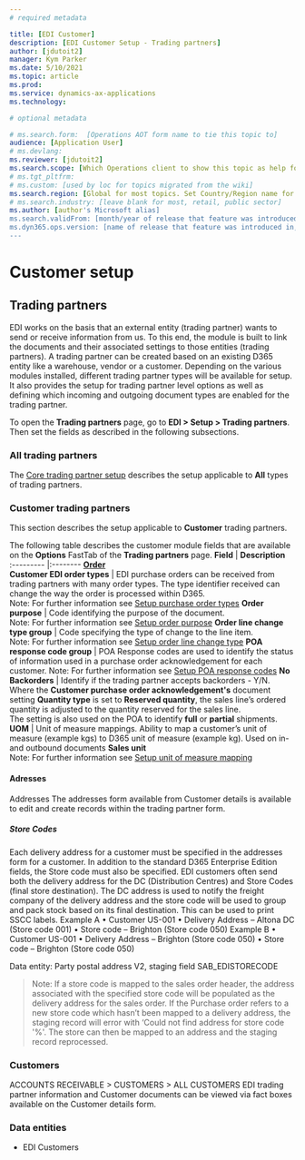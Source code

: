 ```yaml
---
# required metadata

title: [EDI Customer]
description: [EDI Customer Setup - Trading partners]
author: [jdutoit2]
manager: Kym Parker
ms.date: 5/10/2021
ms.topic: article
ms.prod: 
ms.service: dynamics-ax-applications
ms.technology: 

# optional metadata

# ms.search.form:  [Operations AOT form name to tie this topic to]
audience: [Application User]
# ms.devlang: 
ms.reviewer: [jdutoit2]
ms.search.scope: [Which Operations client to show this topic as help for, to be set by content strategist, see list here: https://microsoft.sharepoint.com/teams/DynDoc/_layouts/15/WopiFrame.aspx?sourcedoc={23419e1c-eb64-42e9-aa9b-79875b428718}&action=edit&wd=target%28Core%20Dynamics%20AX%20CP%20requirements%2Eone%7C4CC185C0%2DEFAA%2D42CD%2D94B9%2D8F2A45E7F61A%2FVersions%20list%20for%20docs%20topics%7CC14BE630%2D5151%2D49D6%2D8305%2D554B5084593C%2F%29]
# ms.tgt_pltfrm: 
# ms.custom: [used by loc for topics migrated from the wiki]
ms.search.region: [Global for most topics. Set Country/Region name for localizations]
# ms.search.industry: [leave blank for most, retail, public sector]
ms.author: [author's Microsoft alias]
ms.search.validFrom: [month/year of release that feature was introduced in, in format yyyy-mm-dd]
ms.dyn365.ops.version: [name of release that feature was introduced in, see list here: https://microsoft.sharepoint.com/teams/DynDoc/_layouts/15/WopiFrame.aspx?sourcedoc={23419e1c-eb64-42e9-aa9b-79875b428718}&action=edit&wd=target%28Core%20Dynamics%20AX%20CP%20requirements%2Eone%7C4CC185C0%2DEFAA%2D42CD%2D94B9%2D8F2A45E7F61A%2FVersions%20list%20for%20docs%20topics%7CC14BE630%2D5151%2D49D6%2D8305%2D554B5084593C%2F%29]
---
```


# Customer setup
## Trading partners

EDI works on the basis that an external entity (trading partner) wants to send or receive information from us. To this end, the module is built to link the documents and their associated settings to those entities (trading partners).
A trading partner can be created based on an existing D365 entity like a warehouse, vendor or a customer. Depending on the various modules installed, different trading partner types will be available for setup.
It also provides the setup for trading partner level options as well as defining which incoming and outgoing document types are enabled for the trading partner.

To open the **Trading partners** page, go to **EDI > Setup > Trading partners**. Then set the fields as described in the following subsections.

### All trading partners
The [Core trading partner setup](../../CORE/Setup/Trading%20partners.md) describes the setup applicable to **All** types of trading partners.

### Customer trading partners
This section describes the setup applicable to **Customer** trading partners.

The following table describes the customer module fields that are available on the **Options** FastTab of the **Trading partners** page.
**Field**                          | **Description**               
:---------                         |:--------
<ins>**Order**</ins>	
**Customer EDI order types**       |	EDI purchase orders can be received from trading partners with many order types.  The type identifier received can change the way the order is processed within D365. <br> Note: For further information see [Setup purchase order types](CUSTOMER%20SETUP/Purchase%20order%20types.md)
**Order purpose**                  |	Code identifying the purpose of the document. <br> Note: For further information see [Setup order purpose](CUSTOMER%20SETUP/Order%20purpose%20group.md)
**Order line change type group**   |	Code specifying the type of change to the line item. <br> Note: For further information see [Setup order line change type](CUSTOMER%20SETUP/Order%20line%20change%20type%20group.md)
**POA response code group**       |	POA Response codes are used to identify the status of information used in a purchase order acknowledgement for each customer. Note: For further information see [Setup POA response codes](CUSTOMER%20SETUP/POA%20response%20code%20group.md)
**No Backorders**                 |	Identify if the trading partner accepts backorders - Y/N. <br> Where the **Customer purchase order acknowledgement's** document setting **Quantity type** is set to **Reserved quantity**, the sales line’s ordered quantity is adjusted to the quantity reserved for the sales line. <br> The setting is also used on the POA to identify **full** or **partial** shipments.
**UOM**                           |	Unit of measure mappings. Ability to map a customer’s unit of measure (example kgs) to D365 unit of measure (example kg). Used on in- and outbound documents **Sales unit** <br> Note: For further information see [Setup unit of measure mapping](../../CORE/Setup/UOM%20mapping.md)

#### Adresses
Addresses	The addresses form available from Customer details is available to edit and create records within the trading partner form.

##### Store Codes
Each delivery address for a customer must be specified in the addresses form for a customer.  In addition to the standard D365 Enterprise Edition fields, the Store code must also be specified.
EDI customers often send both the delivery address for the DC (Distribution Centres) and Store Codes (final store destination).  The DC address is used to notify the freight company of the delivery address and the store code will be used to group and pack stock based on its final destination.  This can be used to print SSCC labels.
Example A
•	Customer US-001
•	Delivery Address – Altona DC (Store code 001)
•	Store code – Brighton (Store code 050)
Example B
•	Customer US-001
•	Delivery Address – Brighton (Store code 050)
•	Store code – Brighton (Store code 050)

Data entity: Party postal address V2, staging field SAB_EDISTORECODE

> Note: If a store code is mapped to the sales order header, the address associated with the specified store code will be populated as the delivery address for the sales order.
If the Purchase order refers to a new store code which hasn’t been mapped to a delivery address, the staging record will error with ‘Could not find address for store code '%'. The store can then be mapped to an address and the staging record reprocessed.

### Customers
ACCOUNTS RECEIVABLE > CUSTOMERS > ALL CUSTOMERS
EDI trading partner information and Customer documents can be viewed via fact boxes available on the Customer details form.


### Data entities
- EDI Customers
